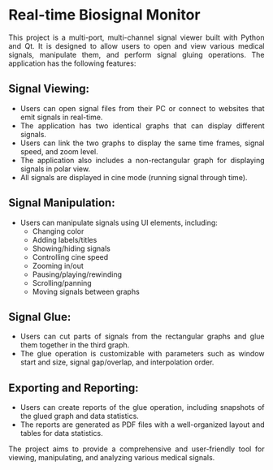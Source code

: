 # Real-time Biosignal Monitor
<div align = "justify"> This project is a multi-port, multi-channel signal viewer built with Python and Qt. It is designed to allow users to open and view various medical signals, manipulate them, and perform signal gluing operations. The application has the following features:


## Signal Viewing:

*   Users can open signal files from their PC or connect to websites that emit signals in real-time.
*   The application has two identical graphs that can display different signals.
*   Users can link the two graphs to display the same time frames, signal speed, and zoom level.
*   The application also includes a non-rectangular graph for displaying signals in polar view.
*   All signals are displayed in cine mode (running signal through time).

## Signal Manipulation:

*   Users can manipulate signals using UI elements, including:
    *   Changing color
    *   Adding labels/titles
    *   Showing/hiding signals
    *   Controlling cine speed
    *   Zooming in/out
    *   Pausing/playing/rewinding
    *   Scrolling/panning
    *   Moving signals between graphs

## Signal Glue:

*   Users can cut parts of signals from the rectangular graphs and glue them together in the third graph.
*   The glue operation is customizable with parameters such as window start and size, signal gap/overlap, and interpolation order.

## Exporting and Reporting:

*   Users can create reports of the glue operation, including snapshots of the glued graph and data statistics.
*   The reports are generated as PDF files with a well-organized layout and tables for data statistics.

The project aims to provide a comprehensive and user-friendly tool for viewing, manipulating, and analyzing various medical signals. </div>
